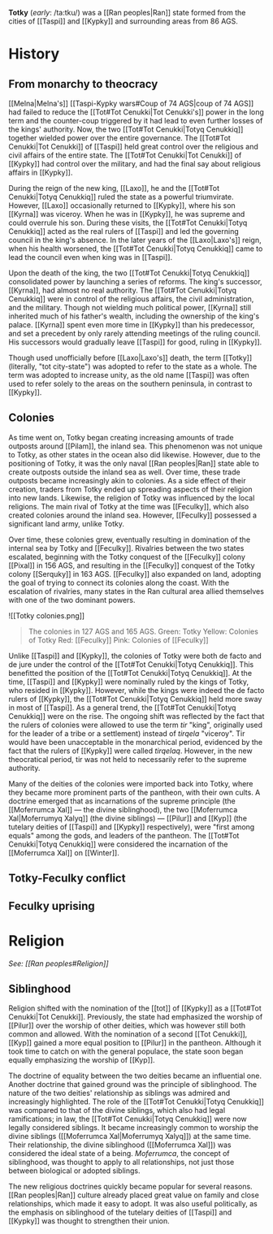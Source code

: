 **Totky** (*early*: /ta:tku/) was a [[Ran peoples|Ran]] state formed from the cities of [[Taspi]] and [[Kypky]] and surrounding areas from 86 AGS.

# History
## From monarchy to theocracy
[[Melna|Melna's]] [[Taspi-Kypky wars#Coup of 74 AGS|coup of 74 AGS]] had failed to reduce the [[Tot#Tot Cenukki|Tot Cenukki's]] power in the long term and the counter-coup triggered by it had lead to even further losses of the kings' authority. Now, the two [[Tot#Tot Cenukki|Totyq Cenukkiq]] together wielded power over the entire governance. The [[Tot#Tot Cenukki|Tot Cenukki]] of [[Taspi]] held great control over the religious and civil affairs of the entire state. The [[Tot#Tot Cenukki|Tot Cenukki]] of [[Kypky]] had control over the military, and had the final say about religious affairs in [[Kypky]].

During the reign of the new king, [[Laxo]], he and the [[Tot#Tot Cenukki|Totyq Cenukkiq]] ruled the state as a powerful triumvirate. However, [[Laxo]] occasionally returned to [[Kypky]], where his son [[Kyrna]] was viceroy. When he was in [[Kypky]], he was supreme and could overrule his son. During these visits, the [[Tot#Tot Cenukki|Totyq Cenukkiq]] acted as the real rulers of [[Taspi]] and led the governing council in the king's absence. In the later years of the [[Laxo|Laxo's]] reign, when his health worsened, the [[Tot#Tot Cenukki|Totyq Cenukkiq]] came to lead the council even when king was in [[Taspi]].

Upon the death of the king, the two [[Tot#Tot Cenukki|Totyq Cenukkiq]] consolidated power by launching a series of reforms. The king's successor, [[Kyrna]], had almost no real authority. The [[Tot#Tot Cenukki|Totyq Cenukkiq]] were in control of the religious affairs, the civil administration, and the military. Though not wielding much political power, [[Kyrna]] still inherited much of his father's wealth, including the ownership of the king's palace. [[Kyrna]] spent even more time in [[Kypky]] than his predecessor, and set a precedent by only rarely attending meetings of the ruling council. His successors would gradually leave [[Taspi]] for good, ruling in [[Kypky]].

Though used unofficially before [[Laxo|Laxo's]] death, the term [[Totky]] (literally, "tot city-state") was adopted to refer to the state as a whole. The term was adopted to increase unity, as the old name [[Taspi]] was often used to refer solely to the areas on the southern peninsula, in contrast to [[Kypky]].

## Colonies
As time went on, Totky began creating increasing amounts of trade outposts around [[Pilam]], the inland sea. This phenomenon was not unique to Totky, as other states in the ocean also did likewise. However, due to the positioning of Totky, it was the only naval [[Ran peoples|Ran]] state able to create outposts outside the inland sea as well. Over time, these trade outposts became increasingly akin to colonies. As a side effect of their creation, traders from Totky ended up spreading aspects of their religion into new lands. Likewise, the religion of Totky was influenced by the local religions. The main rival of Totky at the time was [[Feculky]], which also created colonies around the inland sea. However, [[Feculky]] possessed a significant land army, unlike Totky.

Over time, these colonies grew, eventually resulting in domination of the internal sea by Totky and [[Feculky]]. Rivalries between the two states escalated, beginning with the Totky conquest of the [[Feculky]] colony [[Pixal]] in 156 AGS, and resulting in the [[Feculky]] conquest of the Totky colony [[Serquky]] in 163 AGS. [[Feculky]] also expanded on land, adopting the goal of trying to connect its colonies along the coast. With the escalation of rivalries, many states in the Ran cultural area allied themselves with one of the two dominant powers.

![[Totky colonies.png]]
> The colonies in 127 AGS and 165 AGS.
> Green: Totky
> Yellow: Colonies of Totky
> Red: [[Feculky]]
> Pink: Colonies of [[Feculky]]

Unlike [[Taspi]] and [[Kypky]], the colonies of Totky were both de facto and de jure under the control of the [[Tot#Tot Cenukki|Totyq Cenukkiq]]. This benefitted the position of the [[Tot#Tot Cenukki|Totyq Cenukkiq]]. At the time, [[Taspi]] and [[Kypky]] were nominally ruled by the kings of Totky, who resided in [[Kypky]]. However, while the kings were indeed the de facto rulers of [[Kypky]], the [[Tot#Tot Cenukki|Totyq Cenukkiq]] held more sway in most of [[Taspi]]. As a general trend, the [[Tot#Tot Cenukki|Totyq Cenukkiq]] were on the rise. The ongoing shift was reflected by the fact that the rulers of colonies were allowed to use the term *tir* "king", originally used for the leader of a tribe or a settlement) instead of *tirqela* "viceroy". Tir would have been unacceptable in the monarchical period, evidenced by the fact that the rulers of [[Kypky]] were called *tirqelaq*. However, in the new theocratical period, tir was not held to necessarily refer to the supreme authority.

Many of the deities of the colonies were imported back into Totky, where they became more prominent parts of the pantheon, with their own cults. A doctrine emerged that as incarnations of the supreme principle (the [[Moferrumca Xal]] — the divine siblinghood), the two [[Moferrumca Xal|Moferrumyq Xalyq]] (the divine siblings) — [[Pilur]] and [[Kyp]] (the tutelary deities of [[Taspi]] and [[Kypky]] respectively), were "first among equals" among the gods, and leaders of the pantheon. The [[Tot#Tot Cenukki|Totyq Cenukkiq]] were considered the incarnation of the [[Moferrumca Xal]] on [[Winter]].

## Totky-Feculky conflict

## Feculky uprising


# Religion
*See: [[Ran peoples#Religion]]*
## Siblinghood
Religion shifted with the nomination of the [[tot]] of [[Kypky]] as a [[Tot#Tot Cenukki|Tot Cenukki]]. Previously, the state had emphasized the worship of [[Pilur]] over the worship of other deities, which was however still both common and allowed. With the nomination of a second [[Tot Cenukki]], [[Kyp]] gained a more equal position to [[Pilur]] in the pantheon. Although it took time to catch on with the general populace, the state soon began equally emphasizing the worship of [[Kyp]].

The doctrine of equality between the two deities became an influential one. Another doctrine that gained ground was the principle of siblinghood. The nature of the two deities' relationship as siblings was admired and increasingly highlighted. The role of the [[Tot#Tot Cenukki|Totyq Cenukkiq]] was compared to that of the divine siblings, which also had legal ramifications; in law, the [[Tot#Tot Cenukki|Totyq Cenukkiq]] were now legally considered siblings. It became increasingly common to worship the divine siblings ([[Moferrumca Xal|Moferrumyq Xalyq]]) at the same time. Their relationship, the divine siblinghood ([[Moferrumca Xal]]) was considered the ideal state of a being. *Moferrumca*, the concept of siblinghood, was thought to apply to all relationships, not just those between biological or adopted siblings.

The new religious doctrines quickly became popular for several reasons. [[Ran peoples|Ran]] culture already placed great value on family and close relationships, which made it easy to adopt. It was also useful politically, as the emphasis on siblinghood of the tutelary deities of [[Taspi]] and [[Kypky]] was thought to strengthen their union.